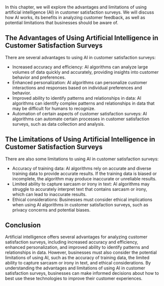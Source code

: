
In this chapter, we will explore the advantages and limitations of using artificial intelligence (AI) in customer satisfaction surveys. We will discuss how AI works, its benefits in analyzing customer feedback, as well as potential limitations that businesses should be aware of.

The Advantages of Using Artificial Intelligence in Customer Satisfaction Surveys
--------------------------------------------------------------------------------

There are several advantages to using AI in customer satisfaction surveys:

* Increased accuracy and efficiency: AI algorithms can analyze large volumes of data quickly and accurately, providing insights into customer behavior and preferences.
* Enhanced personalization: AI algorithms can personalize customer interactions and responses based on individual preferences and behavior.
* Improved ability to identify patterns and relationships in data: AI algorithms can identify complex patterns and relationships in data that may be difficult for humans to recognize.
* Automation of certain aspects of customer satisfaction surveys: AI algorithms can automate certain processes in customer satisfaction surveys, such as data collection and analysis.

The Limitations of Using Artificial Intelligence in Customer Satisfaction Surveys
---------------------------------------------------------------------------------

There are also some limitations to using AI in customer satisfaction surveys:

* Accuracy of training data: AI algorithms rely on accurate and diverse training data to provide accurate results. If the training data is biased or incomplete, the algorithm may produce inaccurate or unreliable results.
* Limited ability to capture sarcasm or irony in text: AI algorithms may struggle to accurately interpret text that contains sarcasm or irony, which can lead to inaccurate results.
* Ethical considerations: Businesses must consider ethical implications when using AI algorithms in customer satisfaction surveys, such as privacy concerns and potential biases.

Conclusion
----------

Artificial intelligence offers several advantages for analyzing customer satisfaction surveys, including increased accuracy and efficiency, enhanced personalization, and improved ability to identify patterns and relationships in data. However, businesses must also consider the potential limitations of using AI, such as the accuracy of training data, the limited ability to capture sarcasm or irony in text, and ethical considerations. By understanding the advantages and limitations of using AI in customer satisfaction surveys, businesses can make informed decisions about how to best use these technologies to improve their customer experiences.
